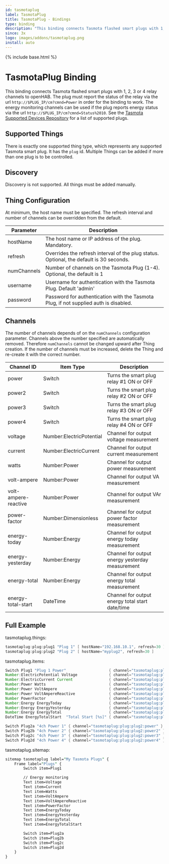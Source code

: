 ```yaml
---
id: tasmotaplug
label: TasmotaPlug
title: TasmotaPlug - Bindings
type: binding
description: "This binding connects Tasmota flashed smart plugs with 1, 2, 3 or 4 relay channels to openHAB."
since: 3x
logo: images/addons/tasmotaplug.png
install: auto
---
```


<!-- Attention authors: Do not edit directly. Please add your changes to the appropriate source repository -->

{% include base.html %}

# TasmotaPlug Binding

<AddonLogo />

This binding connects Tasmota flashed smart plugs with 1, 2, 3 or 4 relay channels to openHAB.
The plug must report the status of the relay via the url `http://$PLUG_IP/cm?cmnd=Power` in order for the binding to work.
The energy monitoring channels can be used if the plug reports energy status via the url `http://$PLUG_IP/cm?cmnd=Status%2010`.
See the [Tasmota Supported Devices Repository](https://templates.blakadder.com/plug.html) for a list of supported plugs.

## Supported Things

There is exactly one supported thing type, which represents any supported Tasmota smart plug.
It has the `plug` id.
Multiple Things can be added if more than one plug is to be controlled.

## Discovery

Discovery is not supported. All things must be added manually.

## Thing Configuration

At minimum, the host name must be specified.
The refresh interval and number of channels can be overridden from the default.

| Parameter   | Description                                                                             |
|-------------|-----------------------------------------------------------------------------------------|
| hostName    | The host name or IP address of the plug. Mandatory.                                     |
| refresh     | Overrides the refresh interval of the plug status. Optional, the default is 30 seconds. |
| numChannels | Number of channels on the Tasmota Plug (1-4). Optional, the default is 1                |
| username    | Username for authentication with the Tasmota Plug. Default 'admin'                      |
| password    | Password for authentication with the Tasmota Plug, if not supplied auth is disabled.    |

## Channels

The number of channels depends of on the `numChannels` configuration parameter.
Channels above the number specified are automatically removed.
Therefore `numChannels` cannot be changed upward after Thing creation.
If the number of channels must be increased, delete the Thing and re-create it with the correct number.

| Channel ID           | Item Type                | Description                                     |
|----------------------|--------------------------|-------------------------------------------------|
| power                | Switch                   | Turns the smart plug relay #1 ON or OFF         |
| power2               | Switch                   | Turns the smart plug relay #2 ON or OFF         |
| power3               | Switch                   | Turns the smart plug relay #3 ON or OFF         |
| power4               | Switch                   | Turns the smart plug relay #4 ON or OFF         |
| voltage              | Number:ElectricPotential | Channel for output voltage measurement          |
| current              | Number:ElectricCurrent   | Channel for output current measurement          |
| watts                | Number:Power             | Channel for output power measurement            |
| volt-ampere          | Number:Power             | Channel for output VA measurement               |
| volt-ampere-reactive | Number:Power             | Channel for output VAr measurement              |
| power-factor         | Number:Dimensionless     | Channel for output power factor measurement     |
| energy-today         | Number:Energy            | Channel for output energy today measurement     |
| energy-yesterday     | Number:Energy            | Channel for output energy yesterday measurement |
| energy-total         | Number:Energy            | Channel for output energy total measurement     |
| energy-total-start   | DateTime                 | Channel for output energy total start date/time |

## Full Example

tasmotaplug.things:

```java
tasmotaplug:plug:plug1 "Plug 1" [ hostName="192.168.10.1", refresh=30 ]
tasmotaplug:plug:plug2 "Plug 2" [ hostName="myplug2", refresh=30 ]
```

tasmotaplug.items:

```java
Switch Plug1 "Plug 1 Power"                   { channel="tasmotaplug:plug:plug1:power" }
Number:ElectricPotential Voltage              { channel="tasmotaplug:plug:plug1:voltage" }
Number:ElectricCurrent Current                { channel="tasmotaplug:plug:plug1:current" }
Number:Power Watts                            { channel="tasmotaplug:plug:plug1:watts" }
Number:Power VoltAmpere                       { channel="tasmotaplug:plug:plug1:volt-ampere" }
Number:Power VoltAmpereReactive               { channel="tasmotaplug:plug:plug1:volt-ampere-reactive" }
Number PowerFactor                            { channel="tasmotaplug:plug:plug1:power-factor" }
Number:Energy EnergyToday                     { channel="tasmotaplug:plug:plug1:energy-today" }
Number:Energy EnergyYesterday                 { channel="tasmotaplug:plug:plug1:energy-yesterday" }
Number:Energy EnergyTotal                     { channel="tasmotaplug:plug:plug1:energy-total" }
DateTime EnergyTotalStart  "Total Start [%s]" { channel="tasmotaplug:plug:plug1:energy-total-start" }

Switch Plug2a "4ch Power 1" { channel="tasmotaplug:plug:plug2:power" }
Switch Plug2b "4ch Power 2" { channel="tasmotaplug:plug:plug2:power2" }
Switch Plug2c "4ch Power 3" { channel="tasmotaplug:plug:plug2:power3" }
Switch Plug2d "4ch Power 4" { channel="tasmotaplug:plug:plug2:power4" }
```

tasmotaplug.sitemap:

```perl
sitemap tasmotaplug label="My Tasmota Plugs" {
    Frame label="Plugs" {
        Switch item=Plug1

        // Energy monitoring
        Text item=Voltage
        Text item=Current
        Text item=Watts
        Text item=VoltAmpere
        Text item=VoltAmpereReactive
        Text item=PowerFactor
        Text item=EnergyToday
        Text item=EnergyYesterday
        Text item=EnergyTotal
        Text item=EnergyTotalStart

        Switch item=Plug2a
        Switch item=Plug2b
        Switch item=Plug2c
        Switch item=Plug2d
    }
}
```
